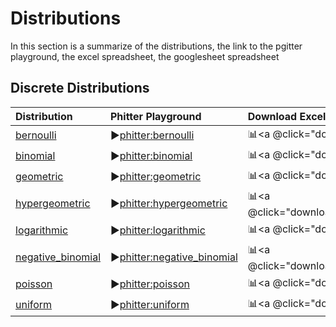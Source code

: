 # Distributions

In this section is a summarize of the distributions, the link to the pgitter playground, the excel spreadsheet, the googlesheet spreadsheet

## Discrete Distributions

| Distribution                                                                   | Phitter Playground                                                                           | Download Excel File                                                             | Google Sheets Files                                                                                           |
| :----------------------------------------------------------------------------- | :------------------------------------------------------------------------------------------- | :------------------------------------------------------------------------------ | :------------------------------------------------------------------------------------------------------------ |
| [bernoulli](/documentation/distributions/discrete/bernoulli)                 | ▶️[phitter:bernoulli](https://phitter.io/distributions/discrete/bernoulli)                 | 📊<a @click="downloadExcelFile('bernoulli')">bernoulli.xlsx</a>                 | 🌐[gs:bernoulli](https://docs.google.com/spreadsheets/d/1sWJZYZWW8cVLFXYV-fb3Lq4y2YgWzgTGWHfhIJ0zM5c)         |
| [binomial](/documentation/distributions/discrete/binomial)                   | ▶️[phitter:binomial](https://phitter.io/distributions/discrete/binomial)                   | 📊<a @click="downloadExcelFile('binomial')">binomial.xlsx</a>                   | 🌐[gs:binomial](https://docs.google.com/spreadsheets/d/1bPOiZVUhjLMmbFqVjWMqg1NzTvsZxVIw95fi5hIhkn0)          |
| [geometric](/documentation/distributions/discrete/geometric)                 | ▶️[phitter:geometric](https://phitter.io/distributions/discrete/geometric)                 | 📊<a @click="downloadExcelFile('geometric')">geometric.xlsx</a>                 | 🌐[gs:geometric](https://docs.google.com/spreadsheets/d/1cEU6n8UxpJ_Had6WfFnAXZ2FcaLGYu8g5srQ_iEfjgg)         |
| [hypergeometric](/documentation/distributions/discrete/hypergeometric)       | ▶️[phitter:hypergeometric](https://phitter.io/distributions/discrete/hypergeometric)       | 📊<a @click="downloadExcelFile('hypergeometric')">hypergeometric.xlsx</a>       | 🌐[gs:hypergeometric](https://docs.google.com/spreadsheets/d/10xUqKVoFzUiukuYt6VFwlaetMDTdGulHQPEWl1rJiMA)    |
| [logarithmic](/documentation/distributions/discrete/logarithmic)             | ▶️[phitter:logarithmic](https://phitter.io/distributions/discrete/logarithmic)             | 📊<a @click="downloadExcelFile('logarithmic')">logarithmic.xlsx</a>             | 🌐[gs:logarithmic](https://docs.google.com/spreadsheets/d/1N-YXrSfOYkPKwerL5I1QmfxuwbZzVUzgBWTcKzcmLhE)       |
| [negative_binomial](/documentation/distributions/discrete/negative_binomial) | ▶️[phitter:negative_binomial](https://phitter.io/distributions/discrete/negative_binomial) | 📊<a @click="downloadExcelFile('negative_binomial')">negative_binomial.xlsx</a> | 🌐[gs:negative_binomial](https://docs.google.com/spreadsheets/d/1xmCWBiswdW5s7SIhwT2nrdQxLFAb6hw73iy52_nvjQE) |
| [poisson](/documentation/distributions/discrete/poisson)                     | ▶️[phitter:poisson](https://phitter.io/distributions/discrete/poisson)                     | 📊<a @click="downloadExcelFile('poisson')">poisson.xlsx</a>                     | 🌐[gs:poisson](https://docs.google.com/spreadsheets/d/1fwoe70JH5Ve6sETb7AwBdb4eep_h2DeGlpHIWcHeZA8)           |
| [uniform](/documentation/distributions/discrete/uniform)                     | ▶️[phitter:uniform](https://phitter.io/distributions/discrete/uniform)                     | 📊<a @click="downloadExcelFile('uniform')">uniform.xlsx</a>                     | 🌐[gs:uniform](https://docs.google.com/spreadsheets/d/1Ahl2ugOKkUCVWzzc_aNHwlA5Af4sHpTwqSiFIyYPsfM)           |

<script setup>
const downloadExcelFile = function(fileId) {
    const url = `https://raw.githubusercontent.com/phitterio/phitter-files/main/discrete/${fileId}.xlsx`;
    const link = document.createElement("a");
    link.href = url;
    link.setAttribute("download", `${fileId}.xlsx`);
    document.body.appendChild(link);
    link.click();
    document.body.removeChild(link);
};
</script>

<style module>
a {
  cursor: pointer;
}
</style>
